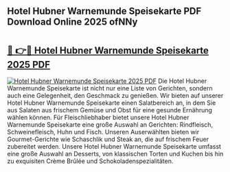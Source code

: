 ## Hotel Hubner Warnemunde Speisekarte PDF Download Online 2025 ofNNy

# <h2><a href="http://gc7kcen.nevu.top/?p=Hotel+Hubner+Warnemunde+Speisekarte">🔗 👉🔴 Hotel Hubner Warnemunde Speisekarte 2025 PDF</a></h2>

[![Hotel Hubner Warnemunde Speisekarte 2025 PDF](https://i.imgur.com/dBaPXMq.png)](http://gc7kcen.nevu.top/?p=Hotel+Hubner+Warnemunde+Speisekarte)
Die Hotel Hubner Warnemunde Speisekarte ist nicht nur eine Liste von Gerichten, sondern auch eine Gelegenheit, den Geschmack zu genießen. Wir bieten auf unserer Hotel Hubner Warnemunde Speisekarte einen Salatbereich an, in dem Sie aus Salaten aus frischem Gemüse und Obst für eine gesunde Ernährung wählen können. Für Fleischliebhaber bietet unsere Hotel Hubner Warnemunde Speisekarte eine große Auswahl an Gerichten: Rindfleisch, Schweinefleisch, Huhn und Fisch. Unseren Auserwählten bieten wir Gourmet-Gerichte wie Schaschlik und Steak an, die auf frischem Feuer zubereitet werden. Unsere Hotel Hubner Warnemunde Speisekarte umfasst eine große Auswahl an Desserts, von klassischen Torten und Kuchen bis hin zu exquisiten Crème Brûlée und Schokoladenspezialitäten.
